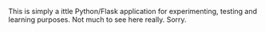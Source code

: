 
This is simply a ittle Python/Flask application for experimenting, testing and learning purposes. 
Not much to see here really. Sorry.
